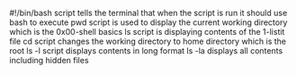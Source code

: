#!/bin/bash script tells the terminal that when the script is run it should use bash to execute
pwd script is used to display the current working directory which is the 0x00-shell basics
ls script is displaying contents of the 1-listit file
cd script changes the working directory to home directory which is the root
ls -l script displays contents in long format
ls -la displays all contents including hidden files
